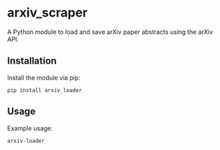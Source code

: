 # arxiv_scraper

A Python module to load and save arXiv paper abstracts using the arXiv API.

## Installation

Install the module via pip:

```pip install arxiv_loader```


## Usage

Example usage:

```arxiv-loader```